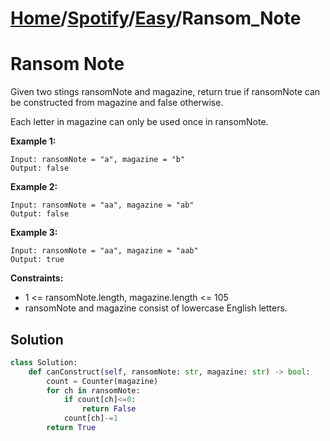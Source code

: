 # [Home](./../..)/[Spotify](./..)/[Easy](./)/Ransom_Note
<h1>Ransom Note</h1>

<p>
Given two stings ransomNote and magazine, return true if ransomNote can be constructed from magazine and false otherwise.
</p>
<p>
Each letter in magazine can only be used once in ransomNote.
</p>

<b>Example 1:</b>

    Input: ransomNote = "a", magazine = "b"
    Output: false
    
<b>Example 2:</b>

    Input: ransomNote = "aa", magazine = "ab"
    Output: false

<b>Example 3:</b>

    Input: ransomNote = "aa", magazine = "aab"
    Output: true

<b>Constraints:</b>

- 1 <= ransomNote.length, magazine.length <= 105
- ransomNote and magazine consist of lowercase English letters.

<h2>Solution</h2>

```python
class Solution:
    def canConstruct(self, ransomNote: str, magazine: str) -> bool:
        count = Counter(magazine)
        for ch in ransomNote:
            if count[ch]<=0:
                return False
            count[ch]-=1
        return True
```
